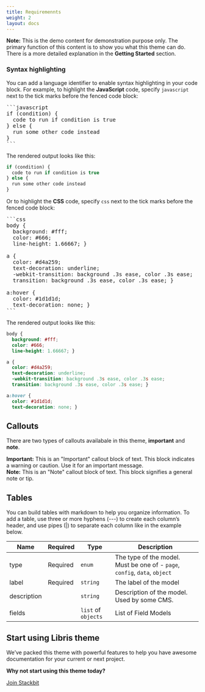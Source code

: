 ```yaml
---
title: Requiremennts
weight: 2
layout: docs
---
```


<div class="note">
  <strong>Note:</strong> This is the demo content for demonstration purpose only. The primary function of this content is to show you what this theme can do. There is a more detailed explanation in the <strong>Getting Started</strong> section.
</div>

### Syntax highlighting

You can add a language identifier to enable syntax highlighting in your code block. For example, to highlight the **JavaScript** code, specify `javascript` next to the tick marks before the fenced code block:

<pre>
```javascript
if (condition) {
  code to run if condition is true
} else {
  run some other code instead
}
```
</pre>

The rendered output looks like this:

```javascript
if (condition) {
  code to run if condition is true
} else {
  run some other code instead
}
```

Or to highlight the **CSS** code, specify `css` next to the tick marks before the fenced code block:

<pre>
```css
body {
  background: #fff;
  color: #666;
  line-height: 1.66667; }

a {
  color: #d4a259;
  text-decoration: underline;
  -webkit-transition: background .3s ease, color .3s ease;
  transition: background .3s ease, color .3s ease; }

a:hover {
  color: #1d1d1d;
  text-decoration: none; }
```
</pre>

The rendered output looks like this:

```css
body {
  background: #fff;
  color: #666;
  line-height: 1.66667; }

a {
  color: #d4a259;
  text-decoration: underline;
  -webkit-transition: background .3s ease, color .3s ease;
  transition: background .3s ease, color .3s ease; }

a:hover {
  color: #1d1d1d;
  text-decoration: none; }
```

## Callouts

There are two types of callouts availabale in this theme, **important** and **note**.

<div class="important">
  <strong>Important:</strong> 
  This is an "Important" callout block of text. 
  This block indicates a warning or caution.
  Use it for an important message. 
</div>

<div class="note">
  <strong>Note:</strong> 
  This is an "Note" callout block of text. 
  This block signifies a general note or tip.
</div>

## Tables

You can build tables with markdown to help you organize information. To add a table, use three or more hyphens (---) to create each column’s header, and use pipes (|) to separate each column like in the example below.

| Name | Required | Type | Description |
| ---- | --- | --- | --- |
| type | Required | `enum` | The type of the model. Must be one of - `page`, `config`, `data`, `object` |
| label | Required | `string` | The label of the model |
| description | | `string` | Description of the model. Used by some CMS. |
| fields | | `list` of `objects` | List of Field Models |

## Start using Libris theme

We’ve packed this theme with powerful features to help you have awesome documentation for your current or next project.

**Why not start using this theme today?**

<a href="https://www.stackbit.com/" class="button">Join Stackbit</a>
